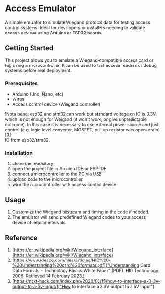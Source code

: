 # Access Emulator

A simple emulator to simulate Wiegand protocol data for testing access control systems. 
Ideal for developers or installers needing to validate access devices using Arduino or ESP32 boards.

## Getting Started

This project allows you to emulate a Wiegand-compatible access card or tag using a microcontroller.
It can be used to test access readers or debug systems before real deployment.

### Prerequisites

* Arduino (Uno, Nano, etc)
* Wires
* Access control device (Wiegand controller)

!Nota bene: esp32 and stm32 can work but standard voltage on IO is 3.3V, which
is not enough for Weigand (it won't work, or give unpredictable outcome). 
In this case it is necessary to use external power source and just control 
(e.g. logic level converter, MOSFET, pull up resistor with open-drain) [3]  
IO from esp32/stm32.

### Installation

1. clone the repository
2. open the project file in Arduino IDE or ESP-IDF
3. connect a microcontroller to the PC via USB
4. upload code to the microcontroller
5. wire the microcontroller with access control device

## Usage

1. Customize the Wiegand bitstream and timing in the code if needed.
2. The emulator will send predefined Wiegand codes to your access device at regular intervals.

## Reference

1. [https://en.wikipedia.org/wiki/Wiegand_interface](https://en.wikipedia.org/wiki/Wiegand_interface)
2. [https://www.idesco.com/files/articles/HID%20-%20Understanding%20card%20formats.pdf]("Understanding Card Data Formats - Technology Basics White Paper" (PDF). HID Technology. 2006. Retrieved 14 February 2023.)
3. [https://next-hack.com/index.php/2020/02/15/how-to-interface-a-3-3v-output-to-a-5v-input/]("How to interface a 3.3V output to a 5V input")
